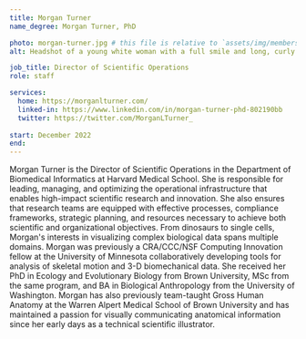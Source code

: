 ```yaml
---
title: Morgan Turner
name_degree: Morgan Turner, PhD

photo: morgan-turner.jpg # this file is relative to `assets/img/members/`
alt: Headshot of a young white woman with a full smile and long, curly brown hair. She is wearing round browline glasses and a white button-up, standing in front of a blue glass background.

job_title: Director of Scientific Operations
role: staff

services:
  home: https://morganlturner.com/
  linked-in: https://www.linkedin.com/in/morgan-turner-phd-802190bb
  twitter: https://twitter.com/MorganLTurner_
  
start: December 2022
end:
---
```

Morgan Turner is the Director of Scientific Operations in the Department of Biomedical Informatics at Harvard Medical School. She is responsible for leading, managing, and optimizing the operational infrastructure that enables high-impact scientific research and innovation. She also ensures that research teams are equipped with effective processes, compliance frameworks, strategic planning, and resources necessary to achieve both scientific and organizational objectives. From dinosaurs to single cells, Morgan's interests in visualizing complex biological data spans multiple domains. Morgan was previously a CRA/CCC/NSF Computing Innovation fellow at the University of Minnesota collaboratively developing tools for analysis of skeletal motion and 3-D biomechanical data. She received her PhD in Ecology and Evolutionary Biology from Brown University, MSc from the same program, and BA in Biological Anthropology from the University of Washington. Morgan has also previously team-taught Gross Human Anatomy at the Warren Alpert Medical School of Brown University and has maintained a passion for visually communicating anatomical information since her early days as a technical scientific illustrator.
